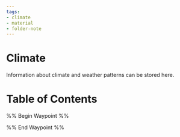 ```yaml
---
tags:
- climate
- material
- folder-note
---
```

# Climate

Information about climate and weather patterns can be stored here.

# Table of Contents

%% Begin Waypoint %%


%% End Waypoint %%
